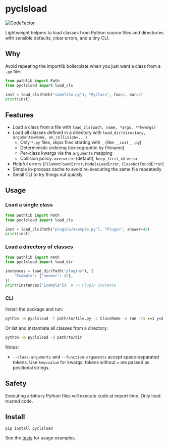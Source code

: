 # pyclsload

[![CodeFactor](https://www.codefactor.io/repository/github/nbdy/pyclsload/badge)](https://www.codefactor.io/repository/github/nbdy/pyclsload)

Lightweight helpers to load classes from Python source files and directories with sensible defaults, clear errors, and a tiny CLI.

## Why

Avoid repeating the importlib boilerplate when you just want a class from a `.py` file:

```python
from pathlib import Path
from pyclsload import load_cls

inst = load_cls(Path("somefile.py"), "MyClass", foo=1, bar=2)
print(inst)
```

## Features

- Load a class from a file with `load_cls(path, name, *args, **kwargs)`
- Load all classes defined in a directory with `load_dir(directory, arguments=None, on_collision=...)`
  - Only `*.py` files, skips files starting with `_` (like `__init__.py`)
  - Deterministic ordering (lexicographic by filename)
  - Per-class kwargs via the `arguments` mapping
  - Collision policy: `overwrite` (default), `keep_first`, or `error`
- Helpful errors (`FileNotFoundError`, `ModuleLoadError`, `ClassNotFoundError`)
- Simple in-process cache to avoid re-executing the same file repeatedly
- Small CLI to try things out quickly

## Usage

### Load a single class
```python
from pathlib import Path
from pyclsload import load_cls

inst = load_cls(Path("plugins/example.py"), "Plugin", answer=42)
print(inst)
```

### Load a directory of classes
```python
from pathlib import Path
from pyclsload import load_dir

instances = load_dir(Path("plugins"), {
    "Example": {"answer": 42},
})
print(instances["Example"])  # -> Plugin instance
```

### CLI
Install the package and run:

```bash
python -m pyclsload -f path/to/file.py -c ClassName -m run -fa x=1 y=2
```

Or list and instantiate all classes from a directory:

```bash
python -m pyclsload -d path/to/dir
```

Notes:
- `--class-arguments` and `--function-arguments` accept space-separated tokens. Use `key=value` for kwargs; tokens without `=` are passed as positional strings.

## Safety
Executing arbitrary Python files will execute code at import time. Only load trusted code.

## Install

```shell
pip install pyclsload
```

See the [tests](/tests) for usage examples.
